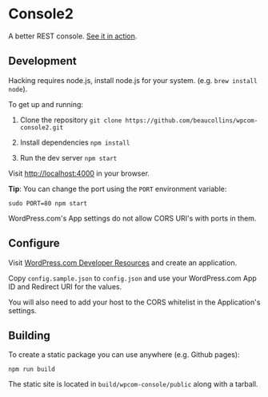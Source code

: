 # Console2

A better REST console. [See it in action][].

[See it in action]: http://console.beaucollins.com/

## Development

Hacking requires node.js, install node.js for your system. (e.g. `brew install node`).

To get up and running:

1. Clone the repository
    `git clone https://github.com/beaucollins/wpcom-console2.git`

2. Install dependencies
    `npm install`

3. Run the dev server
    `npm start`

Visit [http://localhost:4000](http://localhost:4000) in your browser.

**Tip**: You can change the port using the `PORT` environment variable:

    sudo PORT=80 npm start

WordPress.com's App settings do not allow CORS URI's with ports in them.

## Configure

Visit [WordPress.com Developer Resources][wpcomdev] and create an application.

Copy `config.sample.json` to `config.json` and use your WordPress.com App ID and Redirect URI for the values.

You will also need to add your host to the CORS whitelist in the Application's settings.

[wpcomdev]: https://developer.wordpress.com/

## Building

To create a static package you can use anywhere (e.g. Github pages):

    npm run build

The static site is located in `build/wpcom-console/public` along with a tarball.
